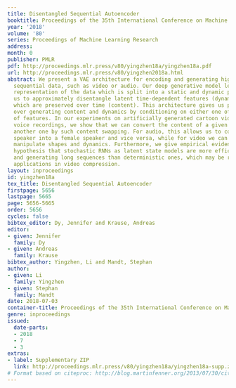 ```yaml
---
title: Disentangled Sequential Autoencoder
booktitle: Proceedings of the 35th International Conference on Machine Learning
year: '2018'
volume: '80'
series: Proceedings of Machine Learning Research
address: 
month: 0
publisher: PMLR
pdf: http://proceedings.mlr.press/v80/yingzhen18a/yingzhen18a.pdf
url: http://proceedings.mlr.press/v80/yingzhen2018a.html
abstract: We present a VAE architecture for encoding and generating high dimensional
  sequential data, such as video or audio. Our deep generative model learns a latent
  representation of the data which is split into a static and dynamic part, allowing
  us to approximately disentangle latent time-dependent features (dynamics) from features
  which are preserved over time (content). This architecture gives us partial control
  over generating content and dynamics by conditioning on either one of these sets
  of features. In our experiments on artificially generated cartoon video clips and
  voice recordings, we show that we can convert the content of a given sequence into
  another one by such content swapping. For audio, this allows us to convert a male
  speaker into a female speaker and vice versa, while for video we can separately
  manipulate shapes and dynamics. Furthermore, we give empirical evidence for the
  hypothesis that stochastic RNNs as latent state models are more efficient at compressing
  and generating long sequences than deterministic ones, which may be relevant for
  applications in video compression.
layout: inproceedings
id: yingzhen18a
tex_title: Disentangled Sequential Autoencoder
firstpage: 5656
lastpage: 5665
page: 5656-5665
order: 5656
cycles: false
bibtex_editor: Dy, Jennifer and Krause, Andreas
editor:
- given: Jennifer
  family: Dy
- given: Andreas
  family: Krause
bibtex_author: Yingzhen, Li and Mandt, Stephan
author:
- given: Li
  family: Yingzhen
- given: Stephan
  family: Mandt
date: 2018-07-03
container-title: Proceedings of the 35th International Conference on Machine Learning
genre: inproceedings
issued:
  date-parts:
  - 2018
  - 7
  - 3
extras:
- label: Supplementary ZIP
  link: http://proceedings.mlr.press/v80/yingzhen18a/yingzhen18a-supp.zip
# Format based on citeproc: http://blog.martinfenner.org/2013/07/30/citeproc-yaml-for-bibliographies/
---
```

